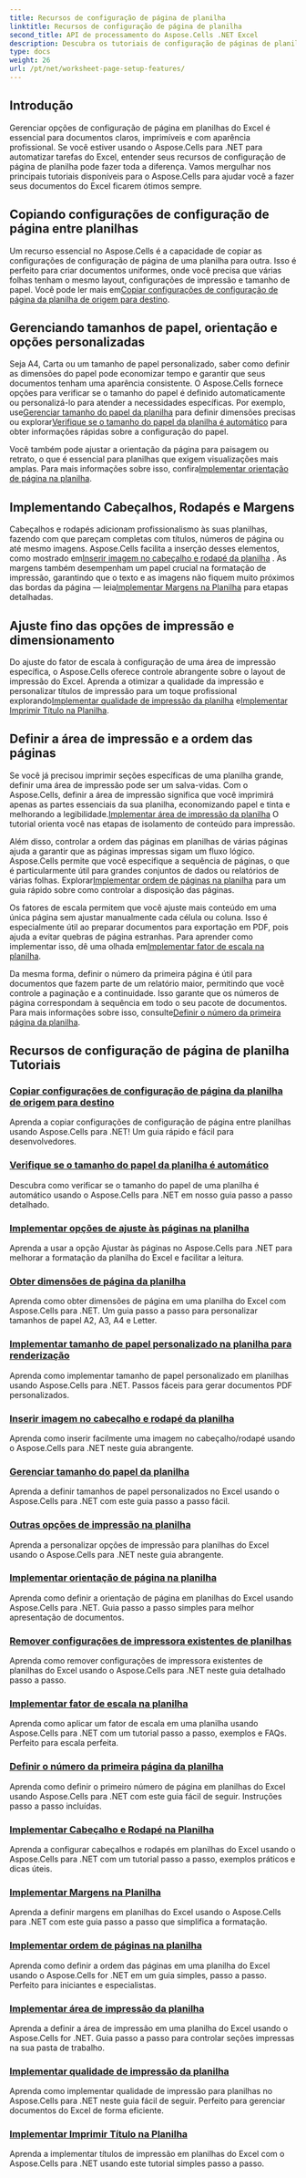 ```yaml
---
title: Recursos de configuração de página de planilha
linktitle: Recursos de configuração de página de planilha
second_title: API de processamento do Aspose.Cells .NET Excel
description: Descubra os tutoriais de configuração de páginas de planilhas do Aspose.Cells for .NET, incluindo cópia de configurações de página, gerenciamento de tamanho de papel e configuração de qualidade de impressão para planilhas do Excel.
type: docs
weight: 26
url: /pt/net/worksheet-page-setup-features/
---
```

## Introdução

Gerenciar opções de configuração de página em planilhas do Excel é essencial para documentos claros, imprimíveis e com aparência profissional. Se você estiver usando o Aspose.Cells para .NET para automatizar tarefas do Excel, entender seus recursos de configuração de página de planilha pode fazer toda a diferença. Vamos mergulhar nos principais tutoriais disponíveis para o Aspose.Cells para ajudar você a fazer seus documentos do Excel ficarem ótimos sempre.

## Copiando configurações de configuração de página entre planilhas

Um recurso essencial no Aspose.Cells é a capacidade de copiar as configurações de configuração de página de uma planilha para outra. Isso é perfeito para criar documentos uniformes, onde você precisa que várias folhas tenham o mesmo layout, configurações de impressão e tamanho de papel. Você pode ler mais em[Copiar configurações de configuração de página da planilha de origem para destino](./copy-page-setup-settings/).

## Gerenciando tamanhos de papel, orientação e opções personalizadas
 Seja A4, Carta ou um tamanho de papel personalizado, saber como definir as dimensões do papel pode economizar tempo e garantir que seus documentos tenham uma aparência consistente. O Aspose.Cells fornece opções para verificar se o tamanho do papel é definido automaticamente ou personalizá-lo para atender a necessidades específicas. Por exemplo, use[Gerenciar tamanho do papel da planilha](./manage-paper-size/) para definir dimensões precisas ou explorar[Verifique se o tamanho do papel da planilha é automático](./check-automatic-paper-size/) para obter informações rápidas sobre a configuração do papel.

 Você também pode ajustar a orientação da página para paisagem ou retrato, o que é essencial para planilhas que exigem visualizações mais amplas. Para mais informações sobre isso, confira[Implementar orientação de página na planilha](./implement-page-orientation/).

## Implementando Cabeçalhos, Rodapés e Margens
 Cabeçalhos e rodapés adicionam profissionalismo às suas planilhas, fazendo com que pareçam completas com títulos, números de página ou até mesmo imagens. Aspose.Cells facilita a inserção desses elementos, como mostrado em[Inserir imagem no cabeçalho e rodapé da planilha](./insert-image-in-header-footer/) . As margens também desempenham um papel crucial na formatação de impressão, garantindo que o texto e as imagens não fiquem muito próximos das bordas da página — leia[Implementar Margens na Planilha](./implement-margins/) para etapas detalhadas.

## Ajuste fino das opções de impressão e dimensionamento

 Do ajuste do fator de escala à configuração de uma área de impressão específica, o Aspose.Cells oferece controle abrangente sobre o layout de impressão do Excel. Aprenda a otimizar a qualidade da impressão e personalizar títulos de impressão para um toque profissional explorando[Implementar qualidade de impressão da planilha](./implement-print-quality/) e[Implementar Imprimir Título na Planilha](./implement-print-title/).

## Definir a área de impressão e a ordem das páginas

Se você já precisou imprimir seções específicas de uma planilha grande, definir uma área de impressão pode ser um salva-vidas. Com o Aspose.Cells, definir a área de impressão significa que você imprimirá apenas as partes essenciais da sua planilha, economizando papel e tinta e melhorando a legibilidade.[Implementar área de impressão da planilha](./implement-print-area/) O tutorial orienta você nas etapas de isolamento de conteúdo para impressão.

 Além disso, controlar a ordem das páginas em planilhas de várias páginas ajuda a garantir que as páginas impressas sigam um fluxo lógico. Aspose.Cells permite que você especifique a sequência de páginas, o que é particularmente útil para grandes conjuntos de dados ou relatórios de várias folhas. Explorar[Implementar ordem de páginas na planilha](./implement-page-order/) para um guia rápido sobre como controlar a disposição das páginas.

Os fatores de escala permitem que você ajuste mais conteúdo em uma única página sem ajustar manualmente cada célula ou coluna. Isso é especialmente útil ao preparar documentos para exportação em PDF, pois ajuda a evitar quebras de página estranhas. Para aprender como implementar isso, dê uma olhada em[Implementar fator de escala na planilha](./implement-scaling-factor/).

 Da mesma forma, definir o número da primeira página é útil para documentos que fazem parte de um relatório maior, permitindo que você controle a paginação e a continuidade. Isso garante que os números de página correspondam à sequência em todo o seu pacote de documentos. Para mais informações sobre isso, consulte[Definir o número da primeira página da planilha](./set-first-page-number/).

## Recursos de configuração de página de planilha Tutoriais
### [Copiar configurações de configuração de página da planilha de origem para destino](./copy-page-setup-settings/)
Aprenda a copiar configurações de configuração de página entre planilhas usando Aspose.Cells para .NET! Um guia rápido e fácil para desenvolvedores.
### [Verifique se o tamanho do papel da planilha é automático](./check-automatic-paper-size/)
Descubra como verificar se o tamanho do papel de uma planilha é automático usando o Aspose.Cells para .NET em nosso guia passo a passo detalhado.
### [Implementar opções de ajuste às páginas na planilha](./implement-fit-to-pages-options/)
Aprenda a usar a opção Ajustar às páginas no Aspose.Cells para .NET para melhorar a formatação da planilha do Excel e facilitar a leitura.
### [Obter dimensões de página da planilha](./get-page-dimensions/)
Aprenda como obter dimensões de página em uma planilha do Excel com Aspose.Cells para .NET. Um guia passo a passo para personalizar tamanhos de papel A2, A3, A4 e Letter.
### [Implementar tamanho de papel personalizado na planilha para renderização](./implement-custom-paper-size-for-rendering/)
Aprenda como implementar tamanho de papel personalizado em planilhas usando Aspose.Cells para .NET. Passos fáceis para gerar documentos PDF personalizados.
### [Inserir imagem no cabeçalho e rodapé da planilha](./insert-image-in-header-footer/)
Aprenda como inserir facilmente uma imagem no cabeçalho/rodapé usando o Aspose.Cells para .NET neste guia abrangente.
### [Gerenciar tamanho do papel da planilha](./manage-paper-size/)
Aprenda a definir tamanhos de papel personalizados no Excel usando o Aspose.Cells para .NET com este guia passo a passo fácil.
### [Outras opções de impressão na planilha](./other-print-options/)
Aprenda a personalizar opções de impressão para planilhas do Excel usando o Aspose.Cells para .NET neste guia abrangente.
### [Implementar orientação de página na planilha](./implement-page-orientation/)
Aprenda como definir a orientação de página em planilhas do Excel usando Aspose.Cells para .NET. Guia passo a passo simples para melhor apresentação de documentos.
### [Remover configurações de impressora existentes de planilhas](./remove-existing-printer-settings/)
Aprenda como remover configurações de impressora existentes de planilhas do Excel usando o Aspose.Cells para .NET neste guia detalhado passo a passo.
### [Implementar fator de escala na planilha](./implement-scaling-factor/)
Aprenda como aplicar um fator de escala em uma planilha usando Aspose.Cells para .NET com um tutorial passo a passo, exemplos e FAQs. Perfeito para escala perfeita.
### [Definir o número da primeira página da planilha](./set-first-page-number/)
Aprenda como definir o primeiro número de página em planilhas do Excel usando Aspose.Cells para .NET com este guia fácil de seguir. Instruções passo a passo incluídas.
### [Implementar Cabeçalho e Rodapé na Planilha](./implement-header-and-footer/)
Aprenda a configurar cabeçalhos e rodapés em planilhas do Excel usando o Aspose.Cells para .NET com um tutorial passo a passo, exemplos práticos e dicas úteis.
### [Implementar Margens na Planilha](./implement-margins/)
Aprenda a definir margens em planilhas do Excel usando o Aspose.Cells para .NET com este guia passo a passo que simplifica a formatação.
### [Implementar ordem de páginas na planilha](./implement-page-order/)
Aprenda como definir a ordem das páginas em uma planilha do Excel usando o Aspose.Cells for .NET em um guia simples, passo a passo. Perfeito para iniciantes e especialistas.
### [Implementar área de impressão da planilha](./implement-print-area/)
Aprenda a definir a área de impressão em uma planilha do Excel usando o Aspose.Cells for .NET. Guia passo a passo para controlar seções impressas na sua pasta de trabalho.
### [Implementar qualidade de impressão da planilha](./implement-print-quality/)
Aprenda como implementar qualidade de impressão para planilhas no Aspose.Cells para .NET neste guia fácil de seguir. Perfeito para gerenciar documentos do Excel de forma eficiente.
### [Implementar Imprimir Título na Planilha](./implement-print-title/)
Aprenda a implementar títulos de impressão em planilhas do Excel com o Aspose.Cells para .NET usando este tutorial simples passo a passo.